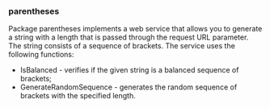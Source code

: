 ### parentheses
Package parentheses implements a web service that allows you to generate a string with a 
length that is passed through the request URL parameter. The string consists of a sequence 
of brackets. The service uses the following functions: 

- IsBalanced - verifies if the given string is a balanced sequence of brackets;
- GenerateRandomSequence - generates the random sequence of brackets with the specified length.
